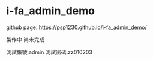 # i-fa_admin_demo

github page: https://psp1230.github.io/i-fa_admin_demo/

製作中 尚未完成

測試帳號:admin
測試密碼:zz010203
